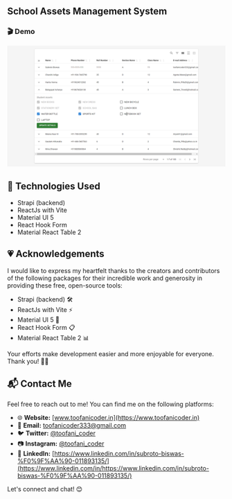 ##  School Assets Management System

### 🎬 Demo
![alt text](demo.png "School Assets Management System")

## 🧪 Technologies Used
- Strapi (backend)
- ReactJs with Vite
- Material UI 5
- React Hook Form
- Material React Table 2

## 💗 Acknowledgements
I would like to express my heartfelt thanks to the creators and contributors of the following packages for their incredible work and generosity in providing these free, open-source tools:

- Strapi (backend) 🛠️
- ReactJs with Vite ⚡
- Material UI 5 🎨
- React Hook Form 📋
- Material React Table 2 📊

Your efforts make development easier and more enjoyable for everyone. Thank you! 🙏🚀

## 📬 Contact Me 

Feel free to reach out to me! You can find me on the following platforms:

- 🌐 **Website:** [www.toofanicoder.in](https://www.toofanicoder.in)
- 📧 **Email:** [toofanicoder333@gmail.com](mailto:toofanicoder333@gmail.com)
- 🐦 **Twitter:** [@toofani_coder](https://twitter.com/toofani_coder)
- 📷 **Instagram:** [@toofani_coder](https://www.instagram.com/toofani_coder)
- 👔 **LinkedIn:** [https://www.linkedin.com/in/subroto-biswas-%F0%9F%AA%90-011893135/](https://www.linkedin.com/in/https://www.linkedin.com/in/subroto-biswas-%F0%9F%AA%90-011893135/)

Let's connect and chat! 😊